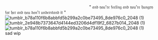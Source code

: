 ‎ ‎ ‎ ‎ ‎ ‎ ‎ ‎ ‎ ‎ ‎ ‎ ‎ ‎ ‎ ‎ ‎ ‎ ‎ ‎ ‎ ‎ ‎ ‎ ‎ ‎ ‎ ‎ ‎ ‎ ‎ ‎ ‎ ‎ ‎ ‎ ‎ ‎ ‎ ‎ ‎ ‎ ‎ ‎ ‎ ‎ ‎ ‎ ‎ ‎ ‎ ‎ ‎ ‎ ‎ ‎ ‎ ‎ ‎ ‎ ‎ ‎ ‎ ‎ ‎ ‎ ‎ ‎ ‎ ‎ ‎ ‎ ‎" 𝔞𝔫𝔡 𝔶𝔬𝔲'𝔯𝔢 𝔣𝔢𝔢𝔩𝔦𝔫𝔤 𝔞𝔫𝔡 𝔶𝔬𝔲'𝔯𝔢 𝔥𝔲𝔫𝔤𝔯𝔶 𝔣𝔬𝔯 𝔥𝔢𝔯 𝔞𝔫𝔡 𝔶𝔬𝔲 𝔡𝔬𝔫'𝔱 𝔲𝔫𝔡𝔢𝔯𝔰𝔱𝔞𝔫𝔡 𝔦𝔱 "
![tumblr_b78a110f6b8abbfd5b299a2c0be73495_8de976c0_2048 (1)](https://github.com/user-attachments/assets/c925b9e0-1ad3-4785-8043-31a1f97c6560)
![tumblr_2e948b7373647d4144ed3206d4df19f2_6827b014_2048 (1)](https://github.com/user-attachments/assets/ef40fcf3-1655-4dd5-92aa-12e37c9fa0a3)
![tumblr_b78a110f6b8abbfd5b299a2c0be73495_8de976c0_2048 (1)](https://github.com/user-attachments/assets/c925b9e0-1ad3-4785-8043-31a1f97c6560)
‎ ‎ ‎ ‎ ‎ ‎ ‎ ‎ ‎ ‎ ‎ ‎ ‎ ‎ ‎ ‎ ‎ ‎ ‎ ‎ ‎ ‎ ‎ ‎ ‎ ‎ ‎ ‎ ‎ ‎ ‎ ‎ ‎ ‎ ‎ ‎ ‎ ‎ ‎ ‎ ‎ ‎ ‎ ‎ ‎ ‎ ‎ ‎ ‎ ‎ ‎ ‎ ‎ ‎ ‎ ‎ ‎ ‎ ‎ ‎ ‎ ‎ ‎ ‎‎ ‎ ‎ ‎ ‎ ‎ ‎ ‎ ‎ ‎ ‎ ‎ ‎ ‎ ‎ ‎ ‎ ‎ ‎ ‎ ‎ ‎ ‎ ‎ ‎ ‎ ‎ ‎ ‎ ‎ ‎ ‎ ‎ ‎ ‎ ‎ ‎ ‎ ‎ sad wip
